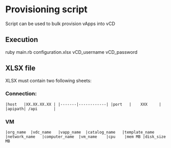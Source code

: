 # Provisioning script  

Script can be used to bulk provision vApps into vCD

## Execution

ruby main.rb configuration.xlsx vCD_username vCD_password

## XLSX file

XLSX must contain two following sheets:

### Connection:

`|host   |XX.XX.XX.XX |
 |-------|------------|
 |port   | 	  XXX     |
 |apipath| /api       |`

### VM

`|org_name	|vdc_name  	|vapp_name	|catalog_name  	|template_name 	|network_name 	|computer_name 	|vm_name 	|cpu	|mem MB	|disk_size MB
`

